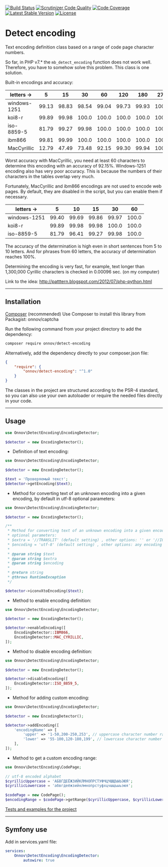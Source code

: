 [![Build Status](https://travis-ci.org/onnov/detect-encoding.svg?branch=master)](https://travis-ci.org/onnov/detect-encoding)
[![Scrutinizer Code Quality](https://scrutinizer-ci.com/g/onnov/detect-encoding/badges/quality-score.png?b=master)](https://scrutinizer-ci.com/g/onnov/detect-encoding/?branch=master)
[![Code Coverage](https://scrutinizer-ci.com/g/onnov/detect-encoding/badges/coverage.png?b=master)](https://scrutinizer-ci.com/g/onnov/detect-encoding/?branch=master)
[![Latest Stable Version](https://poser.pugx.org/onnov/detect-encoding/v/stable)](https://packagist.org/packages/onnov/detect-encoding)
[![License](https://poser.pugx.org/onnov/detect-encoding/license)](https://packagist.org/packages/onnov/detect-encoding)

# Detect encoding

Text encoding definition class based on a range of code page character numbers.

So far, in PHP v7.* the `mb_detect_encoding` function does not work well.
Therefore, you have to somehow solve this problem.
This class is one solution.

Built-in encodings and accuracy:

letters ->   | 5     | 15    | 30    | 60    | 120   | 180   | 270
---          |   --- |  ---  | ---   |---    |---    |---    |---
windows-1251 | 99.13 | 98.83 | 98.54 | 99.04 | 99.73 | 99.93 | 100.0
koi8-r       | 99.89 | 99.98 | 100.0 | 100.0 | 100.0 | 100.0 | 100.0
iso-8859-5   | 81.79 | 99.27 | 99.98 | 100.0 | 100.0 | 100.0 | 100.0
ibm866       | 99.81 | 99.99 | 100.0 | 100.0 | 100.0 | 100.0 | 100.0
MacCyrillic  | 12.79 | 47.49 | 73.48 | 92.15 | 99.30 | 99.94 | 100.0 

Worst accuracy with MacCyrillic, you need at least 60 characters to determine this encoding with an accuracy of 92.15%. Windows-1251 encoding also has very poor accuracy. This is because the numbers of their characters in the tables overlap very much.

Fortunately, MacCyrillic and ibm866 encodings are not used to encode web pages. By default, they are disabled in the script, but you can enable them if necessary.

letters ->       | 5     | 10    | 15    | 30    | 60    |
---              |   --- |  ---  | ---   |---    |---    |
windows-1251     | 99.40 | 99.69 | 99.86 | 99.97 | 100.0 |
koi8-r           | 99.89 | 99.98 | 99.98 | 100.0 | 100.0 |
iso-8859-5       | 81.79 | 96.41 | 99.27 | 99.98 | 100.0 |

The accuracy of the determination is high even in short sentences from 5 to 10 letters. And for phrases from 60 letters, the accuracy of determination reaches 100%.

Determining the encoding is very fast, for example, text longer than 1,300,000 Cyrillic characters is checked in 0.00096 sec. (on my computer)

Link to the idea: http://patttern.blogspot.com/2012/07/php-python.html

---
## Installation
[Composer](https://getcomposer.org) (recommended)
Use Composer to install this library from Packagist: onnov/captcha

Run the following command from your project directory to add the dependency:
```bash
composer require onnov/detect-encoding
```

Alternatively, add the dependency directly to your composer.json file:
```json
{
    "require": {
        "onnov/detect-encoding": "^1.0"
    }
}
```

The classes in the project are structured according to the PSR-4 standard, so you can also use your own autoloader or require the needed files directly in your code.

---
## Usage
```php
use Onnov\DetectEncoding\EncodingDetector;
        
$detector = new EncodingDetector();
```

* Definition of text encoding:
```php
use Onnov\DetectEncoding\EncodingDetector;
        
$detector = new EncodingDetector();

$text = 'Проверяемый текст';
$detector->getEncoding($text);
```

* Method for converting text of an unknown encoding into a given encoding, by default in utf-8
  optional parameters:
```php
use Onnov\DetectEncoding\EncodingDetector;
        
$detector = new EncodingDetector();

/**
 * Method for converting text of an unknown encoding into a given encoding, by default in utf-8
 * optional parameters:
 * $extra = '//TRANSLIT' (default setting) , other options: '' or '//IGNORE'
 * $encoding = 'utf-8' (default setting) , other options: any encoding that is available iconv
 *
 * @param string $text
 * @param string $extra
 * @param string $encoding
 *
 * @return string
 * @throws RuntimeException
 */

$detector->iconvXtoEncoding($text);
```

* Method to enable encoding definition:
```php
use Onnov\DetectEncoding\EncodingDetector;
        
$detector = new EncodingDetector();

$detector->enableEncoding([
    EncodingDetector::IBM866,
    EncodingDetector::MAC_CYRILLIC,
]);
```

* Method to disable encoding definition:
```php
use Onnov\DetectEncoding\EncodingDetector;
        
$detector = new EncodingDetector();

$detector->disableEncoding([
    EncodingDetector::ISO_8859_5,
]);
```

* Method for adding custom encoding:
```php
use Onnov\DetectEncoding\EncodingDetector;
        
$detector = new EncodingDetector();

$detector->addEncoding([
    'encodingName' => [
        'upper' => '1-50,200-250,253', // uppercase character number range
        'lower' => '55-100,120-180,199', // lowercase character number range
    ],
]);
```

* Method to get a custom encoding range:
```php
use Onnov\DetectEncoding\CodePage;
    
// utf-8 encoded alphabet
$cyrillicUppercase = 'АБВГДЕЁЖЗИЙКЛМНОПРСТУФЧЦЧШЩЪЫЬЭЮЯ';
$cyrillicLowercase = 'абвгдеёжзийклмнопрстуфхцчшщъыьэюя';
    
$codePage = new CodePage();
$encodingRange = $codePage->getRange($cyrillicUppercase, $cyrillicLowercase, 'koi8-u');
```

[Tests and examples for the project](https://github.com/onnov/detect-encoding-test)

---

## Symfony use
Add in services.yaml file:
```yaml
services:
    Onnov\DetectEncoding\EncodingDetector:
        autowire: true
```
